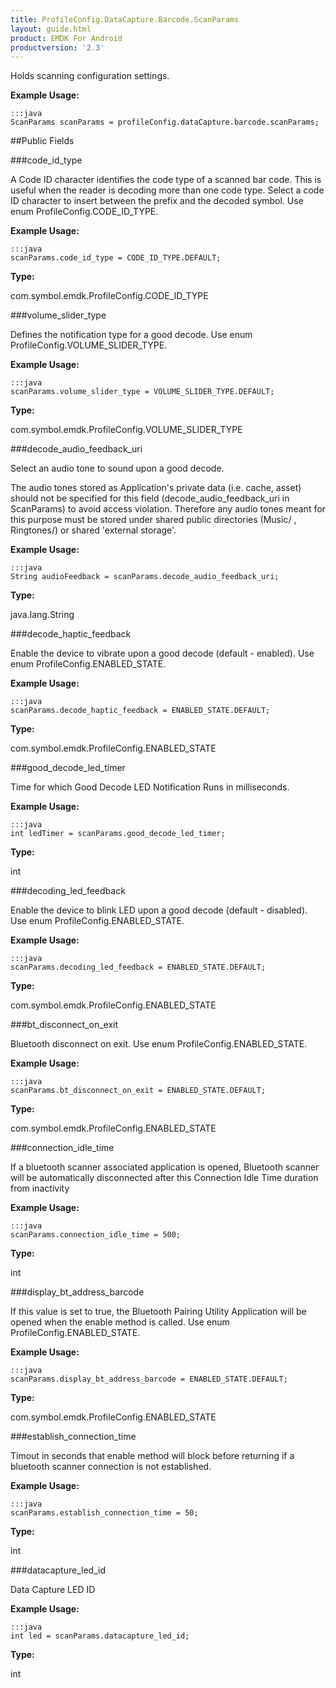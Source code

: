 ```yaml
---
title: ProfileConfig.DataCapture.Barcode.ScanParams
layout: guide.html
product: EMDK For Android
productversion: '2.3'
---
```


Holds scanning configuration settings.

 

**Example Usage:**
	
	:::java	
	ScanParams scanParams = profileConfig.dataCapture.barcode.scanParams;


##Public Fields

###code_id_type

A Code ID character identifies the code type of a scanned bar code.
 This is useful when the reader is decoding more than one code type. Select a code ID character to insert between the prefix and the decoded symbol.
 Use enum  ProfileConfig.CODE_ID_TYPE.

 

**Example Usage:**
	
	:::java	
	scanParams.code_id_type = CODE_ID_TYPE.DEFAULT;


**Type:**

com.symbol.emdk.ProfileConfig.CODE_ID_TYPE

###volume_slider_type

Defines the notification type for a good decode.
 Use enum  ProfileConfig.VOLUME_SLIDER_TYPE.

 

**Example Usage:**
	
	:::java	
	scanParams.volume_slider_type = VOLUME_SLIDER_TYPE.DEFAULT;


**Type:**

com.symbol.emdk.ProfileConfig.VOLUME_SLIDER_TYPE

###decode_audio_feedback_uri

Select an audio tone to sound upon a good decode.

 The audio tones stored as Application's private data (i.e. cache, asset) should not be specified for this field
 (decode_audio_feedback_uri in ScanParams) to avoid access violation. Therefore any audio tones meant for this
 purpose must be stored under shared public directories (Music/ , Ringtones/) or shared 'external storage'.

 

**Example Usage:**
	
	:::java	
	String audioFeedback = scanParams.decode_audio_feedback_uri;


**Type:**

java.lang.String

###decode_haptic_feedback

Enable the device to vibrate upon a good decode (default - enabled). Use enum  ProfileConfig.ENABLED_STATE.

 

**Example Usage:**
	
	:::java	
	scanParams.decode_haptic_feedback = ENABLED_STATE.DEFAULT;


**Type:**

com.symbol.emdk.ProfileConfig.ENABLED_STATE

###good_decode_led_timer

Time for which Good Decode LED Notification Runs in milliseconds.

 

**Example Usage:**
	
	:::java	
	int ledTimer = scanParams.good_decode_led_timer;


**Type:**

int

###decoding_led_feedback

Enable the device to blink LED upon a good decode (default - disabled). Use enum  ProfileConfig.ENABLED_STATE.

 

**Example Usage:**
	
	:::java	
	scanParams.decoding_led_feedback = ENABLED_STATE.DEFAULT;


**Type:**

com.symbol.emdk.ProfileConfig.ENABLED_STATE

###bt_disconnect_on_exit

Bluetooth disconnect on exit. Use enum  ProfileConfig.ENABLED_STATE.

 

**Example Usage:**
	
	:::java	
	scanParams.bt_disconnect_on_exit = ENABLED_STATE.DEFAULT;


**Type:**

com.symbol.emdk.ProfileConfig.ENABLED_STATE

###connection_idle_time

If a bluetooth scanner associated application is opened, Bluetooth
 scanner will be automatically disconnected after this Connection
 Idle Time duration from inactivity

 

**Example Usage:**
	
	:::java	
	scanParams.connection_idle_time = 500;


**Type:**

int

###display_bt_address_barcode

If this value is set to true, the Bluetooth Pairing Utility
 Application will be opened when the enable method is called.
 Use enum  ProfileConfig.ENABLED_STATE.

 

**Example Usage:**
	
	:::java	
	scanParams.display_bt_address_barcode = ENABLED_STATE.DEFAULT;


**Type:**

com.symbol.emdk.ProfileConfig.ENABLED_STATE

###establish_connection_time

Timout in seconds that enable method will block before returning
 if a bluetooth scanner connection is not established.

 

**Example Usage:**
	
	:::java	
	scanParams.establish_connection_time = 50;


**Type:**

int

###datacapture_led_id

Data Capture LED ID

 

**Example Usage:**
	
	:::java	
	int led = scanParams.datacapture_led_id;


**Type:**

int













